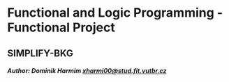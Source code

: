 # Functional and Logic Programming - Functional Project
## SIMPLIFY-BKG

##### Author: Dominik Harmim <xharmi00@stud.fit.vutbr.cz>
